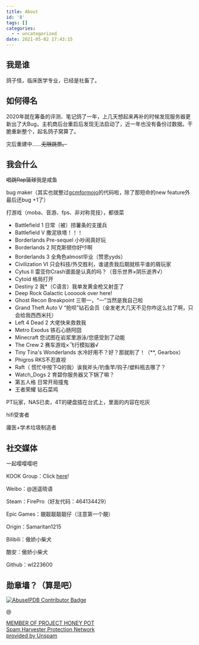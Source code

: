 ```yaml
---
title: About
id: '8'
tags: []
categories:
  - - uncategorized
date: 2021-05-02 17:43:15
---
```


## 我是谁

鸽子怪，临床医学专业，已经是社畜了。

## 如何得名

2020年就在筹备的评测、笔记鸽了一年，上几天想起来再补的时候发现服务器更新出了大Bug，主机商后台重启后发现无法启动了，近一年也没有备份过数据。干脆重新整个，起名鸽子窝算了。

灾后重建中……~~无限跳票。~~

## 我会什么

~~唱跳Rap篮球~~我是咸鱼

bug maker（其实也就整过[gcmformojo](https://github.com/heipidage/GcmForMojo)的代码啦，除了那短命的new feature外最后还bug +1了）

打游戏（moba、音游、fps、非对称竞技），都很菜

*   Battlefield 1 日常（被）捞薯条的支援兵
*   Battlefield Ⅴ 撒泥铁塔！！！
*   Borderlands Pre-sequel  小吵闹真好玩
*   Borderlands 2 阿克斯顿你好👎啊
*   Borderlands 3 全角色almost毕业（赞恩yyds）
*   Civilization Ⅵ  只会科技/外交胜利，谁谴责我后期就核平谁的屑玩家
*   Cytus Ⅱ 雷亚你Crash谱面是认真的吗？（音乐世界×阴乐逝界√）
*   Cytoid  格局打开
*   Destiny 2 我\*（C语言）我单发黄金枪又射歪了
*   Deep Rock Galactic  Loooook over here!
*   Ghost Recon Breakpoint  三带一，“一”当然是我自己啦
*   Grand Theft Auto Ⅴ  “抢呗”钻石会员（金发老大几天不见你咋这么拉了啊，只会给我西西米托）
*   Left 4 Dead 2 大佬快来救救我
*   Metro Exodus  铁石心肠阿囧
*   Minecraft 您试图在岩浆里游泳/您感受到了动能
*   The Crew 2  赛车游戏×飞行模拟器√
*   Tiny Tina's Wonderlands 水冷好用不？好？那就削了！（\*\*, Gearbox）
*   Phigros RKS不忍直视
*   Raft（  慌忙中按下Q的我）诶我斧头/钓鱼竿/钩子/塑料瓶去哪了？
*   Watch\_Dogs 2 育碧你服务器又下锅了嘛？
*   第五人格  日常开局撞鬼
*   王者荣耀  钻石菜鸡

PT玩家，NAS已卖，4T的硬盘插在台式上，里面的内容在吃灰

hifi受害者

庸医+学术垃圾制造者

## 社交媒体

一起嘤嘤嘤吧

KOOK Group：Click [here](https://kook.top/TZLRQx)!

Weibo：@逍遥晓语

Steam：FirePro（好友代码：464134429）

Epic Games：靚靓靓靓靓仔（注意第一个靚）

Origin：Samaritan1215

Bilibili：傲娇小柴犬

酷安：傲娇小柴犬

Github：wl223600

## 勋章墙？（算是吧）

 [![AbuseIPDB Contributor Badge](https://www.abuseipdb.com/contributor/75921.svg)](https://www.abuseipdb.com/user/75921 "AbuseIPDB is an IP address blacklist for webmasters and sysadmins to report IP addresses engaging in abusive behavior on their networks") 

@

[MEMBER OF PROJECT HONEY POT](http://www.projecthoneypot.org/)  
[Spam Harvester Protection Network  
provided by Unspam](http://www.unspam.com)